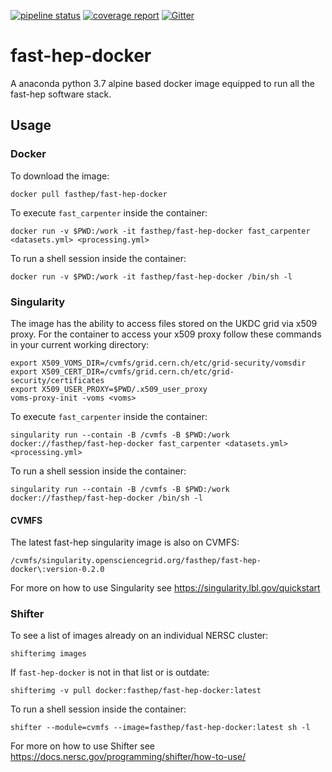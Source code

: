 [![pipeline status](https://travis-ci.com/FAST-HEP/fast-hep-docker.svg?branch=master)](https://travis-ci.com/FAST-HEP/fast-hep-docker)
[![coverage report](https://codecov.io/gh/FAST-HEP/fast-hep-docker/branch/master/graph/badge.svg)](https://codecov.io/gh/FAST-HEP/fast-hep-docker)
[![Gitter](https://badges.gitter.im/FAST-HEP/community.svg)](https://gitter.im/FAST-HEP/community?utm_source=badge&utm_medium=badge&utm_campaign=pr-badge)

fast-hep-docker
=============
A anaconda python 3.7 alpine based docker image equipped to run all the fast-hep software stack.

## Usage

### Docker 

To download the image:
```
docker pull fasthep/fast-hep-docker
```

To execute `fast_carpenter` inside the container:
```
docker run -v $PWD:/work -it fasthep/fast-hep-docker fast_carpenter <datasets.yml> <processing.yml>
```

To run a shell session inside the container:
```
docker run -v $PWD:/work -it fasthep/fast-hep-docker /bin/sh -l
```

### Singularity 
The image has the ability to access files stored on the UKDC grid via x509 proxy. For the container to access your x509 proxy follow these commands in your current working directory:
```
export X509_VOMS_DIR=/cvmfs/grid.cern.ch/etc/grid-security/vomsdir
export X509_CERT_DIR=/cvmfs/grid.cern.ch/etc/grid-security/certificates
export X509_USER_PROXY=$PWD/.x509_user_proxy
voms-proxy-init -voms <voms> 
```

To execute `fast_carpenter` inside the container:
```
singularity run --contain -B /cvmfs -B $PWD:/work docker://fasthep/fast-hep-docker fast_carpenter <datasets.yml> <processing.yml>
```

To run a shell session inside the container:
```
singularity run --contain -B /cvmfs -B $PWD:/work docker://fasthep/fast-hep-docker /bin/sh -l
```

#### CVMFS

The latest fast-hep singularity image is also on CVMFS:
```
/cvmfs/singularity.opensciencegrid.org/fasthep/fast-hep-docker\:version-0.2.0
```


For more on how to use Singularity see https://singularity.lbl.gov/quickstart 

### Shifter

To see a list of images already on an individual NERSC cluster:
```
shifterimg images
```

If `fast-hep-docker` is not in that list or is outdate:
```
shifterimg -v pull docker:fasthep/fast-hep-docker:latest
```

To run a shell session inside the container:
```
shifter --module=cvmfs --image=fasthep/fast-hep-docker:latest sh -l
```


For more on how to use Shifter see https://docs.nersc.gov/programming/shifter/how-to-use/

